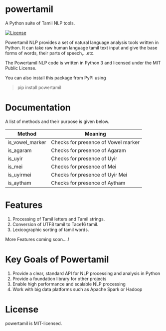 # powertamil
A Python suite of Tamil NLP tools.

[![License](https://img.shields.io/:license-mit-blue.svg)](./LICENSE.md)

Powertamil NLP provides a set of natural language analysis tools written in Python. It can take raw human language tamil text input and give the base forms of words, their parts of speech,...etc.


The Powertamil NLP code is written in Python 3 and licensed under the MIT Public License.


You can also install this package from PyPI using 
>pip install powertamil

# Documentation

A list of methods and their purpose is given below.

| Method          | Meaning                                    |
| ----------      | ------------------------------------------ |
| is_vowel_marker | Checks for presence of Vowel marker        |
| is_agaram       | Checks for presence of Agaram              |
| is_uyir         | Checks for presence of Uyir                |
| is_mei          | Checks for presence of Mei                 |
| is_uyirmei      | Checks for presence of Uyir Mei            |
| is_aytham       | Checks for presence of Aytham              |







# Features
1. Processing of Tamil letters and Tamil strings.
2. Conversion of UTF8 tamil to Tace16 tamil.
3. Lexicographic sorting of tamil words.

More Features coming soon....!

# Key Goals of Powertamil
1. Provide a clear, standard API for NLP processing and analysis in Python
2. Provide a foundation library for other projects
3. Enable high performance and scalable NLP processing
4. Work with big data platforms such as Apache Spark or Hadoop

# License

powertamil is MIT-licensed.
